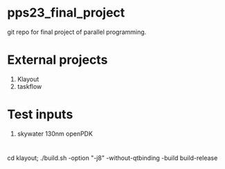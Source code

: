 # pps23_final_project
git repo for final project of parallel programming.


# External projects
1. Klayout
2. taskflow

# Test inputs
1. skywater 130nm openPDK

# 
cd klayout; ./build.sh -option "-j8" -without-qtbinding  -build build-release